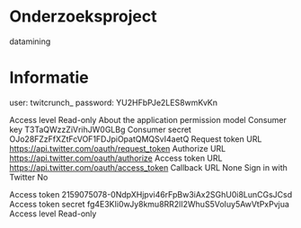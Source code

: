 Onderzoeksproject
=================

datamining

Informatie
==========
user: twitcrunch_
password: YU2HFbPJe2LES8wmKvKn


Access level	 Read-only 
About the application permission model
Consumer key	T3TaQWzzZiVrihJW0GLBg
Consumer secret	OJo28FZzFfXZtFcVOF1FDJpiOpatQMQSvI4aetQ
Request token URL	https://api.twitter.com/oauth/request_token
Authorize URL	https://api.twitter.com/oauth/authorize
Access token URL	https://api.twitter.com/oauth/access_token
Callback URL	None
Sign in with Twitter	No


Access token	2159075078-0NdpXHjpvi46rFpBw3iAx2SGhU0i8LunCGsJCsd
Access token secret	fg4E3KIi0wJy8kmu8RR2lI2WhuS5VoIuy5AwVtPxPvjua
Access level	Read-only